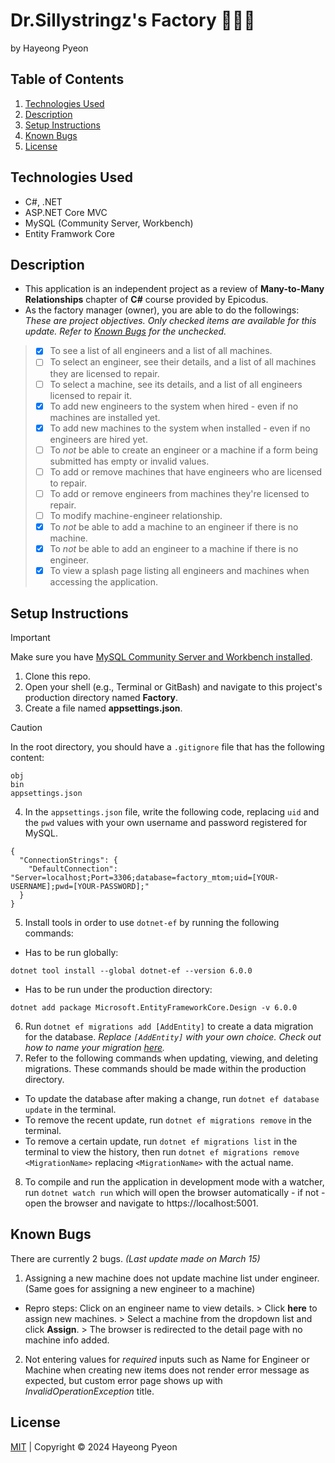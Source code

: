 # Dr.Sillystringz's Factory 👩🏻‍🏭
by Hayeong Pyeon

## Table of Contents
1. [Technologies Used](#technologies-used)
2. [Description](#description)
3. [Setup Instructions](#setup-instructions)
4. [Known Bugs](#known-bugs)
5. [License](#license)

## Technologies Used
- C#, .NET
- ASP.NET Core MVC
- MySQL (Community Server, Workbench)
- Entity Framwork Core

## Description
- This application is an independent project as a review of **Many-to-Many Relationships** chapter of **C#** course provided by Epicodus.
- As the factory manager (owner), you are able to do the followings:
*These are project objectives. Only checked items are available for this update. Refer to [Known Bugs](#known-bugs) for the unchecked.*
> - [x] To see a list of all engineers and a list of all machines. 
> - [ ] To select an engineer, see their details, and a list of all machines they are licensed to repair. 
> - [ ] To select a machine, see its details, and a list of all engineers licensed to repair it. 
> - [x] To add new engineers to the system when hired - even if no machines are installed yet. 
> - [x] To add new machines to the system when installed - even if no engineers are hired yet. 
> - [ ] To *not* be able to create an engineer or a machine if a form being submitted has empty or invalid values. 
> - [ ] To add or remove machines that have engineers who are licensed to repair. 
> - [ ] To add or remove engineers from machines they're licensed to repair. 
> - [ ] To modify machine-engineer relationship. 
> - [x] To *not* be able to add a machine to an engineer if there is no machine. 
> - [x] To *not* be able to add an engineer to a machine if there is no engineer. 
> - [x] To view a splash page listing all engineers and machines when accessing the application. 

## Setup Instructions
> [!IMPORTANT]
> Make sure you have [MySQL Community Server and Workbench installed](https://full-time.learnhowtoprogram.com/c-and-net/getting-started-with-c/installing-and-configuring-mysql). 
1. Clone this repo. 
2. Open your shell (e.g., Terminal or GitBash) and navigate to this project's production directory named **Factory**. 
3. Create a file named **appsettings.json**. 
> [!CAUTION]
> In the root directory, you should have a `.gitignore` file that has the following content:
```
obj
bin
appsettings.json
```
4. In the `appsettings.json` file, write the following code, replacing `uid` and the `pwd` values with your own username and password registered for MySQL. 
```
{
  "ConnectionStrings": {
    "DefaultConnection": "Server=localhost;Port=3306;database=factory_mtom;uid=[YOUR-USERNAME];pwd=[YOUR-PASSWORD];"
  }
}
```
5. Install tools in order to use `dotnet-ef` by running the following commands:
- Has to be run globally: 
```
dotnet tool install --global dotnet-ef --version 6.0.0
```
- Has to be run under the production directory: 
```
dotnet add package Microsoft.EntityFrameworkCore.Design -v 6.0.0
```
6. Run `dotnet ef migrations add [AddEntity]` to create a data migration for the database. *Replace `[AddEntity]` with your own choice. Check out how to name your migration [here](https://learn.microsoft.com/en-us/ef/core/managing-schemas/migrations/managing?tabs=dotnet-core-cli).*
7. Refer to the following commands when updating, viewing, and deleting migrations. These commands should be made within the production directory. 
- To update the database after making a change, run `dotnet ef database update` in the terminal. 
- To remove the recent update, run `dotnet ef migrations remove` in the terminal. 
- To remove a certain update, run `dotnet ef migrations list` in the terminal to view the history, then run `dotnet ef migrations remove <MigrationName>` replacing `<MigrationName>` with the actual name. 
8. To compile and run the application in development mode with a watcher, run `dotnet watch run` which will open the browser automatically - if not - open the browser and navigate to https://localhost:5001. 

## Known Bugs
There are currently 2 bugs. *(Last update made on March 15)*
1. Assigning a new machine does not update machine list under engineer. (Same goes for assigning a new engineer to a machine)
- Repro steps: Click on an engineer name to view details. > Click **here** to assign new machines. > Select a machine from the dropdown list and click **Assign**. > The browser is redirected to the detail page with no machine info added.
2. Not entering values for *required* inputs such as Name for Engineer or Machine when creating new items does not render error message as expected, but custom error page shows up with *InvalidOperationException* title. 

## License
[MIT](/LICENSE.txt) | Copyright © 2024 Hayeong Pyeon